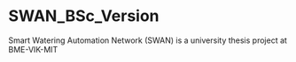 # SWAN_BSc_Version
Smart Watering Automation Network (SWAN) is a university thesis project at BME-VIK-MIT
